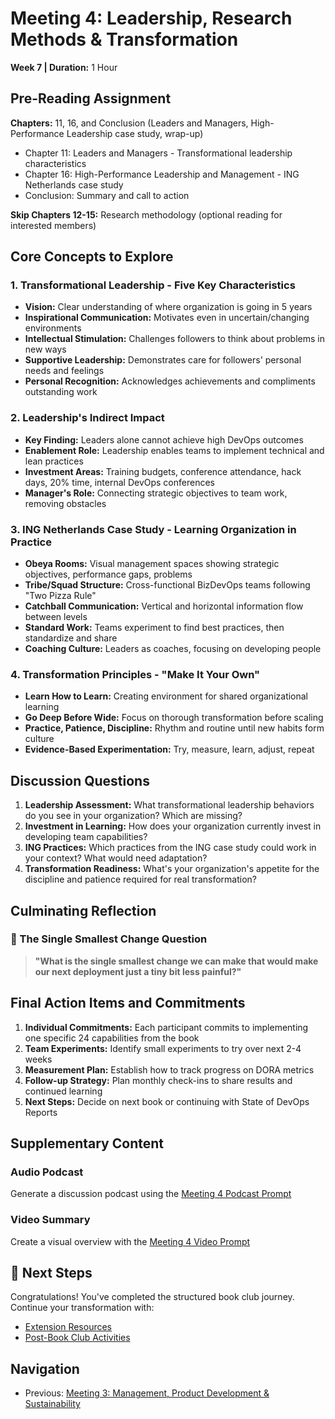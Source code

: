 # Meeting 4: Leadership, Research Methods & Transformation

**Week 7 | Duration:** 1 Hour

## Pre-Reading Assignment

**Chapters:** 11, 16, and Conclusion (Leaders and Managers, High-Performance Leadership case study, wrap-up)

- Chapter 11: Leaders and Managers - Transformational leadership characteristics
- Chapter 16: High-Performance Leadership and Management - ING Netherlands case study  
- Conclusion: Summary and call to action

**Skip Chapters 12-15:** Research methodology (optional reading for interested members)

## Core Concepts to Explore

### 1. Transformational Leadership - Five Key Characteristics

- **Vision:** Clear understanding of where organization is going in 5 years
- **Inspirational Communication:** Motivates even in uncertain/changing environments
- **Intellectual Stimulation:** Challenges followers to think about problems in new ways
- **Supportive Leadership:** Demonstrates care for followers' personal needs and feelings
- **Personal Recognition:** Acknowledges achievements and compliments outstanding work

### 2. Leadership's Indirect Impact

- **Key Finding:** Leaders alone cannot achieve high DevOps outcomes
- **Enablement Role:** Leadership enables teams to implement technical and lean practices
- **Investment Areas:** Training budgets, conference attendance, hack days, 20% time, internal DevOps conferences
- **Manager's Role:** Connecting strategic objectives to team work, removing obstacles

### 3. ING Netherlands Case Study - Learning Organization in Practice

- **Obeya Rooms:** Visual management spaces showing strategic objectives, performance gaps, problems
- **Tribe/Squad Structure:** Cross-functional BizDevOps teams following "Two Pizza Rule"
- **Catchball Communication:** Vertical and horizontal information flow between levels
- **Standard Work:** Teams experiment to find best practices, then standardize and share
- **Coaching Culture:** Leaders as coaches, focusing on developing people

### 4. Transformation Principles - "Make It Your Own"

- **Learn How to Learn:** Creating environment for shared organizational learning
- **Go Deep Before Wide:** Focus on thorough transformation before scaling
- **Practice, Patience, Discipline:** Rhythm and routine until new habits form culture
- **Evidence-Based Experimentation:** Try, measure, learn, adjust, repeat

## Discussion Questions

1. **Leadership Assessment:** What transformational leadership behaviors do you see in your organization? Which are missing?
2. **Investment in Learning:** How does your organization currently invest in developing team capabilities?
3. **ING Practices:** Which practices from the ING case study could work in your context? What would need adaptation?
4. **Transformation Readiness:** What's your organization's appetite for the discipline and patience required for real transformation?

## Culminating Reflection

### 🎯 The Single Smallest Change Question

> **"What is the single smallest change we can make that would make our next deployment just a tiny bit less painful?"**

## Final Action Items and Commitments

1. **Individual Commitments:** Each participant commits to implementing one specific 24 capabilities from the book
2. **Team Experiments:** Identify small experiments to try over next 2-4 weeks
3. **Measurement Plan:** Establish how to track progress on DORA metrics
4. **Follow-up Strategy:** Plan monthly check-ins to share results and continued learning
5. **Next Steps:** Decide on next book or continuing with State of DevOps Reports

## Supplementary Content

### Audio Podcast

Generate a discussion podcast using the [Meeting 4 Podcast Prompt](podcast-prompt.md)

### Video Summary

Create a visual overview with the [Meeting 4 Video Prompt](video-prompt.md)

## 🚀 Next Steps

Congratulations! You've completed the structured book club journey. Continue your transformation with:

- [Extension Resources](../book-club-materials/extensions.md)
- [Post-Book Club Activities](../book-club-materials/)

## Navigation

- Previous: [Meeting 3: Management, Product Development & Sustainability](../meeting-3/meeting-guide.md)
